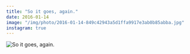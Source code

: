 ```yaml
---
title: "So it goes, again."
date: 2016-01-14
image: "/img/photo/2016-01-14-849c42943a5d1ffa9917e3ab0b85abba.jpg"
instagram: true
---
```


![So it goes, again.](/img/photo/2016-01-14-849c42943a5d1ffa9917e3ab0b85abba.jpg)
